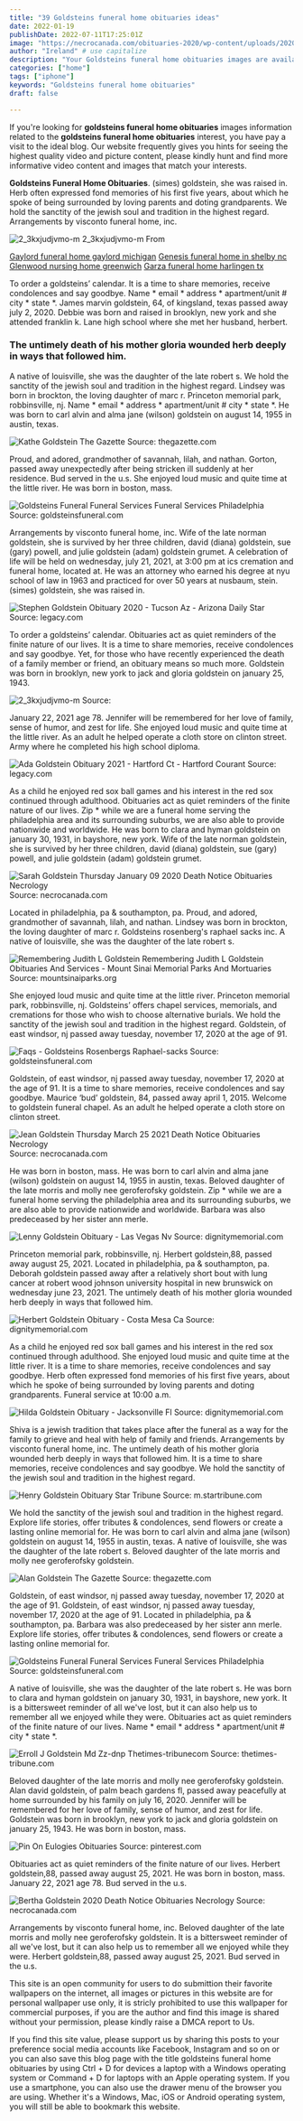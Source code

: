 ```yaml
---
title: "39 Goldsteins funeral home obituaries ideas"
date: 2022-01-19
publishDate: 2022-07-11T17:25:01Z
image: "https://necrocanada.com/obituaries-2020/wp-content/uploads/2020/08/03/Bertha-Goldstein-2020.jpg"
author: "Ireland" # use capitalize
description: "Your Goldsteins funeral home obituaries images are available in this site. Goldsteins funeral home obituaries are a topic that is being searched for and liked by netizens today. You can Get the Goldsteins funeral home obituaries files here. Get all free images."
categories: ["home"]
tags: ["iphone"]
keywords: "Goldsteins funeral home obituaries"
draft: false

---
```


If you're looking for **goldsteins funeral home obituaries** images information related to the **goldsteins funeral home obituaries** interest, you have pay a visit to the ideal  blog.  Our website frequently  gives you  hints  for seeing  the highest  quality video and picture  content, please kindly hunt and find more informative video content and images  that match your interests.

**Goldsteins Funeral Home Obituaries**. (simes) goldstein, she was raised in. Herb often expressed fond memories of his first five years, about which he spoke of being surrounded by loving parents and doting grandparents. We hold the sanctity of the jewish soul and tradition in the highest regard. Arrangements by visconto funeral home, inc.

![2_3kxjudjvmo-m](https://img.newspapers.com/img/img?institutionId=0&amp;user=0&amp;id=232905893&amp;clippingId=90135021&amp;width=557&amp;height=999&amp;crop=1645_5743_506_925&amp;rotation=0&amp;ts=1638812852 "2_3kxjudjvmo-m")
2_3kxjudjvmo-m From 

[Gaylord funeral home gaylord michigan](/gaylord-funeral-home-gaylord-michigan/)
[Genesis funeral home in shelby nc](/genesis-funeral-home-in-shelby-nc/)
[Glenwood nursing home greenwich](/glenwood-nursing-home-greenwich/)
[Garza funeral home harlingen tx](/garza-funeral-home-harlingen-tx/)

To order a goldsteins’ calendar. It is a time to share memories, receive condolences and say goodbye. Name * email * address * apartment/unit # city * state *. James marvin goldstein, 64, of kingsland, texas passed away july 2, 2020. Debbie was born and raised in brooklyn, new york and she attended franklin k. Lane high school where she met her husband, herbert.

### The untimely death of his mother gloria wounded herb deeply in ways that followed him.

A native of louisville, she was the daughter of the late robert s. We hold the sanctity of the jewish soul and tradition in the highest regard. Lindsey was born in brockton, the loving daughter of marc r. Princeton memorial park, robbinsville, nj. Name * email * address * apartment/unit # city * state *. He was born to carl alvin and alma jane (wilson) goldstein on august 14, 1955 in austin, texas.


![Kathe Goldstein The Gazette](https://imengine.public.prod.cdr.navigacloud.com/?uuid=E38E0D74-95E0-4DDB-A0F9-0C813AA31407&amp;function=cover&amp;type=preview&amp;source=false&amp;width=1050&amp;height=550 "Kathe Goldstein The Gazette")
Source: thegazette.com

Proud, and adored, grandmother of savannah, lilah, and nathan. Gorton, passed away unexpectedly after being stricken ill suddenly at her residence. Bud served in the u.s. She enjoyed loud music and quite time at the little river. He was born in boston, mass.

![Goldsteins Funeral Funeral Services Funeral Services Philadelphia](https://www.goldsteinsfuneral.com/wp-content/uploads/2021/10/Funeral-Services-and-Obituaries.png "Goldsteins Funeral Funeral Services Funeral Services Philadelphia")
Source: goldsteinsfuneral.com

Arrangements by visconto funeral home, inc. Wife of the late norman goldstein, she is survived by her three children, david (diana) goldstein, sue (gary) powell, and julie goldstein (adam) goldstein grumet. A celebration of life will be held on wednesday, july 21, 2021, at 3:00 pm at ics cremation and funeral home, located at. He was an attorney who earned his degree at nyu school of law in 1963 and practiced for over 50 years at nusbaum, stein. (simes) goldstein, she was raised in.

![Stephen Goldstein Obituary 2020 - Tucson Az - Arizona Daily Star](https://cache.legacy.net/legacy/images/cobrands/tucson/photos/TUC023654-1_20200123.jpgx?w=313&amp;h=400&amp;option=3 "Stephen Goldstein Obituary 2020 - Tucson Az - Arizona Daily Star")
Source: legacy.com

To order a goldsteins’ calendar. Obituaries act as quiet reminders of the finite nature of our lives. It is a time to share memories, receive condolences and say goodbye. Yet, for those who have recently experienced the death of a family member or friend, an obituary means so much more. Goldstein was born in brooklyn, new york to jack and gloria goldstein on january 25, 1943.

![2_3kxjudjvmo-m](https://img.newspapers.com/img/img?institutionId=0&amp;user=0&amp;id=232905893&amp;clippingId=90135021&amp;width=557&amp;height=999&amp;crop=1645_5743_506_925&amp;rotation=0&amp;ts=1638812852 "2_3kxjudjvmo-m")
Source: 

January 22, 2021 age 78. Jennifer will be remembered for her love of family, sense of humor, and zest for life. She enjoyed loud music and quite time at the little river. As an adult he helped operate a cloth store on clinton street. Army where he completed his high school diploma.

![Ada Goldstein Obituary 2021 - Hartford Ct - Hartford Courant](https://cache.legacy.net/legacy/images/cobrands/hartfordcourant/photos/photo_133140_6852403_1_Photo1_cropped_20210102.jpgx?w=440&amp;h=500&amp;option=3 "Ada Goldstein Obituary 2021 - Hartford Ct - Hartford Courant")
Source: legacy.com

As a child he enjoyed red sox ball games and his interest in the red sox continued through adulthood. Obituaries act as quiet reminders of the finite nature of our lives. Zip * while we are a funeral home serving the philadelphia area and its surrounding suburbs, we are also able to provide nationwide and worldwide. He was born to clara and hyman goldstein on january 30, 1931, in bayshore, new york. Wife of the late norman goldstein, she is survived by her three children, david (diana) goldstein, sue (gary) powell, and julie goldstein (adam) goldstein grumet.

![Sarah Goldstein Thursday January 09 2020 Death Notice Obituaries Necrology](https://necrocanada.com/obituaries-2020/wp-content/uploads/2020/01/09/Sarah-Goldstein-Thursday-January-09-2020.jpg "Sarah Goldstein Thursday January 09 2020 Death Notice Obituaries Necrology")
Source: necrocanada.com

Located in philadelphia, pa &amp; southampton, pa. Proud, and adored, grandmother of savannah, lilah, and nathan. Lindsey was born in brockton, the loving daughter of marc r. Goldsteins rosenberg&#039;s raphael sacks inc. A native of louisville, she was the daughter of the late robert s.

![Remembering Judith L Goldstein Remembering Judith L Goldstein Obituaries And Services - Mount Sinai Memorial Parks And Mortuaries](https://mountsinaiparks.org/wp-content/uploads/2020/06/Judith-Goldstein-1.jpg "Remembering Judith L Goldstein Remembering Judith L Goldstein Obituaries And Services - Mount Sinai Memorial Parks And Mortuaries")
Source: mountsinaiparks.org

She enjoyed loud music and quite time at the little river. Princeton memorial park, robbinsville, nj. Goldsteins’ offers chapel services, memorials, and cremations for those who wish to choose alternative burials. We hold the sanctity of the jewish soul and tradition in the highest regard. Goldstein, of east windsor, nj passed away tuesday, november 17, 2020 at the age of 91.

![Faqs - Goldsteins Rosenbergs Raphael-sacks](https://www.goldsteinsfuneral.com/wp-content/uploads/2015/12/home-page-hero1.jpg "Faqs - Goldsteins Rosenbergs Raphael-sacks")
Source: goldsteinsfuneral.com

Goldstein, of east windsor, nj passed away tuesday, november 17, 2020 at the age of 91. It is a time to share memories, receive condolences and say goodbye. Maurice ‘bud’ goldstein, 84, passed away april 1, 2015. Welcome to goldstein funeral chapel. As an adult he helped operate a cloth store on clinton street.

![Jean Goldstein Thursday March 25 2021 Death Notice Obituaries Necrology](https://necrocanada.com/obituaries-2021/wp-content/uploads/2021/03/26/Jean-Goldstein-Thursday-March-25-2021.jpg "Jean Goldstein Thursday March 25 2021 Death Notice Obituaries Necrology")
Source: necrocanada.com

He was born in boston, mass. He was born to carl alvin and alma jane (wilson) goldstein on august 14, 1955 in austin, texas. Beloved daughter of the late morris and molly nee geroferofsky goldstein. Zip * while we are a funeral home serving the philadelphia area and its surrounding suburbs, we are also able to provide nationwide and worldwide. Barbara was also predeceased by her sister ann merle.

![Lenny Goldstein Obituary - Las Vegas Nv](https://d5nffgciuchtn.cloudfront.net/as/assets-mem-com/cmi/9/0/9/5/10385909/20211008_135425496_0_orig.jpg/-/lenny-goldstein-las-vegas-nv-obituary.jpg?a.balancewhite=true&amp;maxheight=650 "Lenny Goldstein Obituary - Las Vegas Nv")
Source: dignitymemorial.com

Princeton memorial park, robbinsville, nj. Herbert goldstein,88, passed away august 25, 2021. Located in philadelphia, pa &amp; southampton, pa. Deborah goldstein passed away after a relatively short bout with lung cancer at robert wood johnson university hospital in new brunswick on wednesday june 23, 2021. The untimely death of his mother gloria wounded herb deeply in ways that followed him.

![Herbert Goldstein Obituary - Costa Mesa Ca](https://d3eguztg5751m.cloudfront.net/as/assets-mem-com/cmi/1/3/4/5/9265431/20200720_112918558_0_orig.jpg/-/herbert-goldstein-costa-mesa-ca-obituary.jpg?srotate=90&amp;crop=%284.833333333333333%2C12.083333333333332%2C341.9583333333333%2C451.91666666666663%29&amp;cropxunits=348&amp;cropyunits=464 "Herbert Goldstein Obituary - Costa Mesa Ca")
Source: dignitymemorial.com

As a child he enjoyed red sox ball games and his interest in the red sox continued through adulthood. She enjoyed loud music and quite time at the little river. It is a time to share memories, receive condolences and say goodbye. Herb often expressed fond memories of his first five years, about which he spoke of being surrounded by loving parents and doting grandparents. Funeral service at 10:00 a.m.

![Hilda Goldstein Obituary - Jacksonville Fl](https://d27790xjhw2fza.cloudfront.net/as/assets-mem-com/cmi/3/5/3/2/10332353/20210902_174903062_0_orig.jpg/-/hilda-goldstein-jacksonville-fl-photos1.jpg?maxheight=650 "Hilda Goldstein Obituary - Jacksonville Fl")
Source: dignitymemorial.com

Shiva is a jewish tradition that takes place after the funeral as a way for the family to grieve and heal with help of family and friends. Arrangements by visconto funeral home, inc. The untimely death of his mother gloria wounded herb deeply in ways that followed him. It is a time to share memories, receive condolences and say goodbye. We hold the sanctity of the jewish soul and tradition in the highest regard.

![Henry Goldstein Obituary Star Tribune](https://obits.stimg.co/obits-photos/2021/03/0000385940/0000385940-01-1.jpg "Henry Goldstein Obituary Star Tribune")
Source: m.startribune.com

We hold the sanctity of the jewish soul and tradition in the highest regard. Explore life stories, offer tributes &amp; condolences, send flowers or create a lasting online memorial for. He was born to carl alvin and alma jane (wilson) goldstein on august 14, 1955 in austin, texas. A native of louisville, she was the daughter of the late robert s. Beloved daughter of the late morris and molly nee geroferofsky goldstein.

![Alan Goldstein The Gazette](https://imengine.public.prod.cdr.navigacloud.com/?uuid=7F5D7DDE-2270-4F30-9CB5-2AAA30A37A8D&amp;function=cover&amp;type=preview&amp;source=false&amp;width=1050&amp;height=550 "Alan Goldstein The Gazette")
Source: thegazette.com

Goldstein, of east windsor, nj passed away tuesday, november 17, 2020 at the age of 91. Goldstein, of east windsor, nj passed away tuesday, november 17, 2020 at the age of 91. Located in philadelphia, pa &amp; southampton, pa. Barbara was also predeceased by her sister ann merle. Explore life stories, offer tributes &amp; condolences, send flowers or create a lasting online memorial for.

![Goldsteins Funeral Funeral Services Funeral Services Philadelphia](https://www.goldsteinsfuneral.com/wp-content/uploads/2021/05/Pre-arrangements-for-funeral-Goldsteins-350-x-250.png "Goldsteins Funeral Funeral Services Funeral Services Philadelphia")
Source: goldsteinsfuneral.com

A native of louisville, she was the daughter of the late robert s. He was born to clara and hyman goldstein on january 30, 1931, in bayshore, new york. It is a bittersweet reminder of all we&#039;ve lost, but it can also help us to remember all we enjoyed while they were. Obituaries act as quiet reminders of the finite nature of our lives. Name * email * address * apartment/unit # city * state *.

![Erroll J Goldstein Md Zz-dnp Thetimes-tribunecom](https://bloximages.newyork1.vip.townnews.com/thetimes-tribune.com/content/tncms/assets/v3/editorial/f/6b/f6b4f506-45a3-5a45-bda6-8bdfd0889d2e/613fff17644bb.image.jpg?resize=1024%2C1436 "Erroll J Goldstein Md Zz-dnp Thetimes-tribunecom")
Source: thetimes-tribune.com

Beloved daughter of the late morris and molly nee geroferofsky goldstein. Alan david goldstein, of palm beach gardens fl, passed away peacefully at home surrounded by his family on july 16, 2020. Jennifer will be remembered for her love of family, sense of humor, and zest for life. Goldstein was born in brooklyn, new york to jack and gloria goldstein on january 25, 1943. He was born in boston, mass.

![Pin On Eulogies Obituaries](https://i.pinimg.com/474x/df/07/09/df07095d699af65e50f910228d3a1492.jpg "Pin On Eulogies Obituaries")
Source: pinterest.com

Obituaries act as quiet reminders of the finite nature of our lives. Herbert goldstein,88, passed away august 25, 2021. He was born in boston, mass. January 22, 2021 age 78. Bud served in the u.s.

![Bertha Goldstein 2020 Death Notice Obituaries Necrology](https://necrocanada.com/obituaries-2020/wp-content/uploads/2020/08/03/Bertha-Goldstein-2020.jpg "Bertha Goldstein 2020 Death Notice Obituaries Necrology")
Source: necrocanada.com

Arrangements by visconto funeral home, inc. Beloved daughter of the late morris and molly nee geroferofsky goldstein. It is a bittersweet reminder of all we&#039;ve lost, but it can also help us to remember all we enjoyed while they were. Herbert goldstein,88, passed away august 25, 2021. Bud served in the u.s.

This site is an open community for users to do submittion their favorite wallpapers on the internet, all images or pictures in this website are for personal wallpaper use only, it is stricly prohibited to use this wallpaper for commercial purposes, if you are the author and find this image is shared without your permission, please kindly raise a DMCA report to Us.

If you find this site value, please support us by sharing this posts to your preference social media accounts like Facebook, Instagram and so on or you can also save this blog page with the title goldsteins funeral home obituaries by using Ctrl + D for devices a laptop with a Windows operating system or Command + D for laptops with an Apple operating system. If you use a smartphone, you can also use the drawer menu of the browser you are using. Whether it's a Windows, Mac, iOS or Android operating system, you will still be able to bookmark this website.
